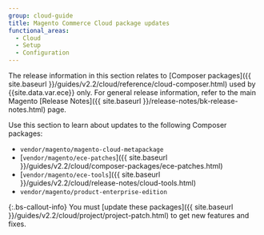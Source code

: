 ```yaml
---
group: cloud-guide
title: Magento Commerce Cloud package updates
functional_areas:
  - Cloud
  - Setup
  - Configuration
---
```


The release information in this section relates to [Composer packages]({{ site.baseurl }}/guides/v2.2/cloud/reference/cloud-composer.html) used by {{site.data.var.ece}} only. For general release information, refer to the main Magento [Release Notes]({{ site.baseurl }}/release-notes/bk-release-notes.html) page.

Use this section to learn about updates to the following Composer packages:

-  `vendor/magento/magento-cloud-metapackage`
-  [`vendor/magento/ece-patches`]({{ site.baseurl }}/guides/v2.2/cloud/composer-packages/ece-patches.html)
-  [`vendor/magento/ece-tools`]({{ site.baseurl }}/guides/v2.2/cloud/release-notes/cloud-tools.html)
-  `vendor/magento/product-enterprise-edition`

{:.bs-callout-info}
You must [update these packages]({{ site.baseurl }}/guides/v2.2/cloud/project/project-patch.html) to get new features and fixes.
